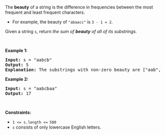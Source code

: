 The __beauty__ of a string is the difference in frequencies between the most frequent and least frequent characters.

*   For example, the beauty of `` "abaacc" `` is `` 3 - 1 = 2 ``.

Given a string `` s ``, return _the sum of __beauty__ of all of its substrings._

&nbsp;

__Example 1:__

<pre>
<strong>Input:</strong> s = "aabcb"
<strong>Output:</strong> 5
<strong>Explanation: </strong>The substrings with non-zero beauty are ["aab","aabc","aabcb","abcb","bcb"], each with beauty equal to 1.</pre>

__Example 2:__

<pre>
<strong>Input:</strong> s = "aabcbaa"
<strong>Output:</strong> 17
</pre>

&nbsp;

__Constraints:__

*   <code>1 &lt;= s.length &lt;=<sup> </sup>500</code>
*   `` s `` consists of only lowercase English letters.